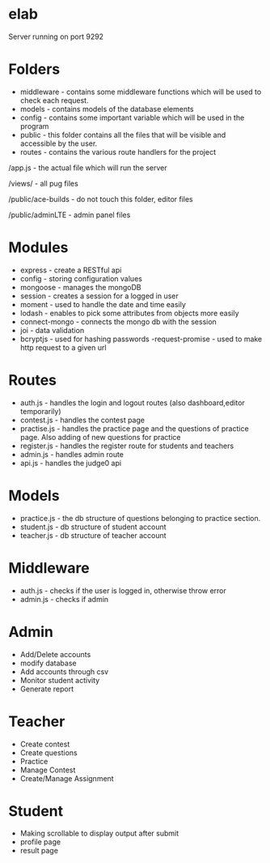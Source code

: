 # elab
Server running on port 9292

# Folders
- middleware - contains some middleware functions which will be used to check each request.
- models - contains models of the database elements
- config - contains some important variable which will be used in the program
- public - this folder contains all the files that will be visible and accessible by the user.
- routes - contains the various route handlers for the project

 /app.js - the actual file which will run the server
 
 /views/ - all pug files 
 
 /public/ace-builds - do not touch this folder, editor files

 /public/adminLTE - admin panel files

# Modules
- express - create a RESTful api
- config - storing configuration values
- mongoose - manages the mongoDB
- session - creates a session for a logged in user
- moment - used to handle the date and time easily
- lodash - enables to pick some attributes from objects more easily
- connect-mongo - connects the mongo db with the session
- joi - data validation
- bcryptjs - used for hashing passwords
-request-promise - used to make http request to a given url

# Routes
- auth.js - handles the login and logout routes (also dashboard,editor temporarily)
- contest.js - handles the contest page
- practise.js - handles the practice page and the questions of practice page. Also adding of new questions for practice
- register.js - handles the register route for students and teachers
- admin.js - handles admin route
- api.js - handles the judge0 api 

# Models
- practice.js - the db structure of questions belonging to practice section.
- student.js - db structure of student account
- teacher.js - db structure of teacher account

# Middleware
- auth.js - checks if the user is logged in, otherwise throw error
- admin.js - checks if admin


# Admin
- Add/Delete accounts
- modify database
- Add accounts through csv
- Monitor student activity
- Generate report

# Teacher
- Create contest
- Create questions
- Practice
- Manage Contest 
- Create/Manage Assignment

# Student
- Making scrollable to display output after submit
- profile page
- result page

